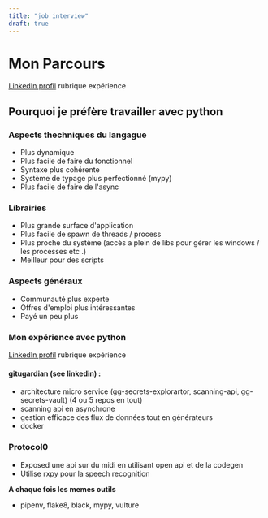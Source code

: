 ```yaml
---
title: "job interview"
draft: true
---
```


# Mon Parcours

[LinkedIn profil](https://www.linkedin.com/in/thibault-lebrun/) rubrique expérience



## Pourquoi je préfère travailler avec python

### Aspects thechniques du langague

- Plus dynamique
- Plus facile de faire du fonctionnel
- Syntaxe plus cohérente
- Système de typage plus perfectionné (mypy)
- Plus facile de faire de l'async



### Librairies

- Plus grande surface d'application
- Plus facile de spawn de threads / process
- Plus proche du système (accès a plein de libs pour gérer les windows / les processes etc .)
- Meilleur pour des scripts



### Aspects généraux

- Communauté plus experte
- Offres d'emploi plus intéressantes
- Payé un peu plus



### Mon expérience avec python

[LinkedIn profil](https://www.linkedin.com/in/thibault-lebrun/) rubrique expérience

#### gitugardian (see linkedin) :

- architecture micro service (gg-secrets-explorartor, scanning-api, gg-secrets-vault) (4 ou 5 repos en tout)
- scanning api en asynchrone
- gestion efficace des flux de données tout en générateurs
- docker



### Protocol0

- Exposed une api sur du midi en utilisant open api et de la codegen
- Utilise rxpy pour la speech recognition



**A chaque fois les memes outils**

- pipenv, flake8, black, mypy, vulture
